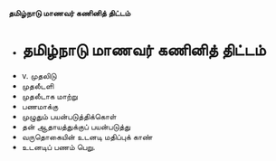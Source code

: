 **தமிழ்நாடு மாணவர் கணினித் திட்டம்**
- # தமிழ்நாடு மாணவர் கணினித் திட்டம்
- v. முதலிடு
- முதலீடளி
- முதலீடாக மாற்று
- பணமாக்கு
- முழுதும் பயன்படுத்திக்கொள்
- தன் ஆதாயத்துக்குப் பயன்படுத்து
- வருதொகையின் உடனடி மதிப்புக் காண்
- உடனடிப் பணம் பெறு.

